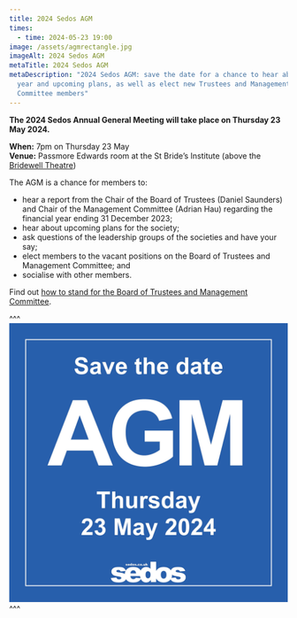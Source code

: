 ```yaml
---
title: 2024 Sedos AGM
times:
  - time: 2024-05-23 19:00
image: /assets/agmrectangle.jpg
imageAlt: 2024 Sedos AGM
metaTitle: 2024 Sedos AGM
metaDescription: "2024 Sedos AGM: save the date for a chance to hear about the
  year and upcoming plans, as well as elect new Trustees and Management
  Committee members"
---
```

**The 2024 Sedos Annual General Meeting will take place on Thursday 23 May 2024.**

**When:** 7pm on Thursday 23 May\
**Venue:** Passmore Edwards room at the St Bride’s Institute (above the [Bridewell Theatre](https://www.sedos.co.uk/venues/bridewell))

The AGM is a chance for members to:

* hear a report from the Chair of the Board of Trustees (Daniel Saunders) and Chair of the Management Committee (Adrian Hau) regarding the financial year ending 31 December 2023;
* hear about upcoming plans for the society;
* ask questions of the leadership groups of the societies and have your say;
* elect members to the vacant positions on the Board of Trustees and Management Committee; and
* socialise with other members.

Find out [how to stand for the Board of Trustees and Management Committee](https://www.sedos.co.uk/news/2024-03-18-agm-elections-2024).

^^^
![2024 Sedos AGM](/assets/agmsquare.jpg)
^^^